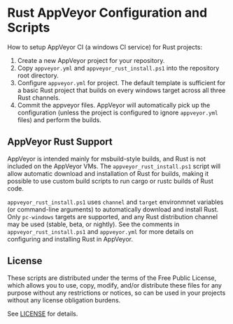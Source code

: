 # Rust AppVeyor Configuration and Scripts

How to setup AppVeyor CI (a windows CI service) for Rust projects:

1. Create a new AppVeyor project for your repository.
2. Copy `appveyor.yml` and `appveyor_rust_install.ps1` into the repository root directory.
3. Configure `appveyor.yml` for project. The default template is sufficient for a basic Rust
   project that builds on every windows target across all three Rust channels.
4. Commit the appveyor files. AppVeyor will automatically pick up the configuration (unless the
   project is configured to ignore `appveyor.yml` files) and perform the builds.

## AppVeyor Rust Support

AppVeyor is intended mainly for msbuild-style builds, and Rust is not included on the AppVeyor VMs.
The `appveyor_rust_install.ps1` script will allow automatic download and installation of Rust for
builds, making it possible to use custom build scripts to run cargo or rustc builds of Rust code.

`appveyor_rust_install.ps1` uses `channel` and `target` environmnet variables (or command-line
arguments) to automatically download and install Rust. Only `pc-windows` targets are supported,
and any Rust distribution channel may be used (stable, beta, or nightly). See the comments in
`appveyor_rust_install.ps1` and `appveyor.yml` for more details on configuring and installing Rust
in AppVeyor.

## License

These scripts are distributed under the terms of the Free Public License, which allows you to use,
copy, modify, and/or distribute these files for any purpose without any restrictions or notices, so
can be used in your projects without any license obligation burdens.

See [LICENSE](LICENSE) for details.